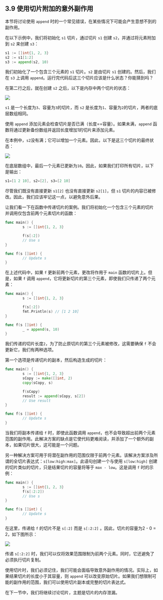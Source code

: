 ## 3.9 使用切片附加的意外副作用

本节将讨论使用 `append` 时的一个常见错误，在某些情况下可能会产生意想不到的副作用。

在以下示例中，我们将初始化 `s1` 切片，通过切片 `s1` 创建 `s2`，并通过将元素附加到 `s2` 来创建 `s3`：

```go
s1 := []int{1, 2, 3}
s2 := s1[1:2]
s3 := append(s2, 10)
```

我们初始化了一个包含三个元素的 `s1` 切片。`s2` 是由切片 `s1` 创建的。然后，我们在 `s3` 上调用 `append`。运行完代码后这三个切片应该是什么状态？你能猜到吗？

在第二行之后，就在创建 `s2` 之后，以下是内存中两个切片的状态：

![](https://img.exciting.net.cn/16.png)

`s1` 是一个长度为`3`、容量为`3`的切片，而 `s2` 是长度为`1`、容量为`2`的切片，两者的底层数组相同。

使用 `append` 添加元素会检查切片是否已满（长度==容量）。如果未满，`append` 函数将通过更新备份数组并返回长度增加1的切片来添加元素。

在本例中，`s2`没有满；它可以增加一个元素。因此，以下是这三个切片的最终状态：

![](https://img.exciting.net.cn/17.png)

在底层数组中，最后一个元素已更新为`10`。因此，如果我们打印所有切片，以下是输出：

```go
s1=[1 2 10], s2=[2], s3=[2 10]
```

尽管我们既没有直接更新 `s1[2]` 也没有直接更新 `s2[1]`，但 `s1` 切片的内容已被修改。因此，我们应该牢记这一点，以避免意外后果。

让我们看一下在函数中传递切片的案例。我们将初始化一个包含三个元素的切片
并调用仅包含前两个元素切片的函数：

```go
func main() {
        s := []int{1, 2, 3}

        f(s[:2])
        // Use s
}

func f(s []int) {
        // Update s
}
```

在上述代码中，如果 `f` 更新前两个元素，更改将作用于 `main` 函数的切片上。但是，如果 `f` 调用 `append`，它将更新切片的第三个元素，即使我们只传递了两个元素：

```go
func main() {
        s := []int{1, 2, 3}

        f(s[:2])
        fmt.Println(s) // [1 2 10]
}

func f(s []int) {
        _ = append(s, 10)
}
```

我们传递的切片长度`2`，为了防止原切片的第三个元素被修改，这需要确保 `f` 不会更新它，我们有两种选项。

第一个选项是传递切片的副本，然后构造生成的切片：

```go
func main() {
        s := []int{1, 2, 3}
        sCopy := make([]int, 2)
        copy(sCopy, s)

        f(sCopy)
        result := append(sCopy, s[2])
        // Use result
}

func f(s []int) {
        // Update s
}
```

当我们将副本传递给 `f` 时，即使此函数调用 `append`，也不会导致超出前两个元素范围的副作用。此解决方案的缺点是它使代码更难阅读，并添加了一个额外的副本，如果切片很大，这可能是一个问题。

另一种解决方案可用于将潜在副作用的范围仅限于前两个元素。该解决方案涉及所谓的全切片表达式：`s[low:high:max]`。此语句创建一个与使用 `s[low:high]` 创建的切片类似的切片，只是结果切片的容量将等于 `max - low`。这是调用 `f` 时的示例：

```go
func main() {
        s := []int{1, 2, 3}
        f(s[:2:2])
        // Use s
}

func f(s []int) {
        // Update s
}
```

在这里，传递给 `f` 的切片不是 `s[:2]` 而是 `s[:2:2]` 。因此，切片的容量为2 - 0 = 2，如下图所示：

![](https://img.exciting.net.cn/18.png)

传递 `s[:2:2]` 时，我们可以仅将效果范围限制为前两个元素。同时，它还避免了必须执行切片复制。

使用切片时，我们必须记住，我们可能会面临导致意外副作用的情况。实际上，如果结果切片的长度小于其容量，则 `append` 可以改变原始切片。如果我们想限制可能的副作用的范围，我们可以使用切片副本或完整的切片表达式。

在下一节中，我们将继续讨论切片，主题是切片的内存泄漏。
